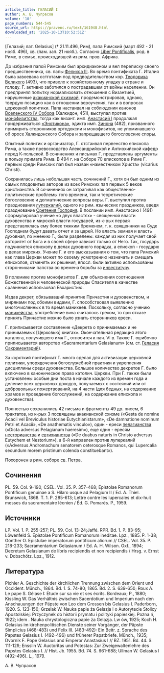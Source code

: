```yaml
---
article_title: ГЕЛАСИЙ I
author: А. В. Чупрасов
volume: '10'
page_numbers: 544-545
source_url: https://pravenc.ru/text/161948.html
downloaded_at: '2025-10-13T10:52:51Z'
---
```


[Гелазий; лат. Gelasius] († 21.11.496, Рим), папа Римский (март 492 - 21 нояб. 496), св. (пам. зап. 21 нояб.). Согласно [Liber Pontificalis](<https://pravenc.ru/text/Liber Pontificalis.html>), род. в Риме, в семье, происходившей из рим. пров. Африка.

До избрания папой Римским был архидиаконом и вел переписку своего предшественника, св. папы [Феликса III](<https://pravenc.ru/text/Феликса III.html>). Во время понтификата Г. Италия была завоевана остготами под предводительством кор. [Теодориха Великого](<https://pravenc.ru/text/Теодориха Великого.html>) (493), что привело к хозяйственному упадку в стране и голоду. Г. активно заботился о пострадавшем от войны населении. Он предпринял попытку нормализовать отношения с Византией, нарушенные [акакианской схизмой](<https://pravenc.ru/text/акакианской схизмой.html>), продемонстрировав, однако, твердую позицию как в отношении вероучения, так и в вопросах церковной политики. Папа настаивал на соблюдении канонов [Вселенского IV Собора](<https://pravenc.ru/text/Вселенский IV Собор.html>) (Халкидон, 451), выступал против [монофизитства](https://pravenc.ru/text/Монофизитство.html), тогда как визант. имп. [Анастасий I](<https://pravenc.ru/text/Анастасий I.html>) продолжал придерживаться [«Энотикона»](<https://pravenc.ru/text/ Энотикона .html>), эдикта имп. [Зинона](https://pravenc.ru/text/Зинон.html) (482), призванного примирить сторонников ортодоксии и монофизитов, не упоминавшего об оросе Халкидонского Собора и запрещавшего богословские споры.

Опытный политик и организатор, Г. отстаивал первенство епископа Рима, а также превосходство Александрийской и Антиохийской кафедр перед К-польской. В сочинениях и письмах Г. представлены аргументы в пользу примата Рима. В 494 г. на Соборе 70 епископов в Риме Г. первым среди Римских пап был назван «наместником Христа» (vicarius Christi).

Сохранилась лишь небольшая часть сочинений Г., хотя он был одним из самых плодовитых авторов из всех Римских пап первых 5 веков христианства. В сочинениях он затрагивал как общественно-политические проблемы того времени, так и теоретические богословские и догматические вопросы веры. Г. выступил против празднования [луперкалий](https://pravenc.ru/text/луперкалий.html), одного из рим. языческих праздников, введя празднование [Сретения Господня](<https://pravenc.ru/text/Сретение Господне.html>). В послании имп. Анастасию I (491) сформулировал учение «о двух властях» - священной власти духовенства и мирской власти государей, из к-рых первая представлялась ему более тяжким бременем, т. к. священники на Суде Господнем будут давать отчет и за царей. Но власть земная и власть духовная, по мнению Г., были разделены: каждая из них получает свой авторитет от Бога и в своей сфере зависит только от Него. Так, государь подчиняется епископу в делах духовного порядка, а епископ - государю в делах мирских. Учение Г. и его высказывания о том, что папа Римский как глава Церкви может по своему усмотрению назначать и смещать епископов, отменять их решения, впосл. были активно использованы сторонниками папства во времена борьбы за [инвеституру](https://pravenc.ru/text/инвеститура.html).

В полемике против монофизитов Г. для объяснения соотношения Божественной и человеческой природы Спасителя в качестве сравнения использовал Евхаристию.

Издав декрет, обязывавший принятие Причастия и духовенством, и мирянами под обоими видами, Г. способствовал выявлению многочисленных в то время манихеев. Поскольку, согласно учению [манихейства](https://pravenc.ru/text/манихейства.html), употребление вина считалось грехом, то при отказе принять Причастие можно было узнать сторонников ереси.

Г. приписывается составление «Декрета о принимаемых и не принимаемых [Церковью] книгах». Окончательная редакция этого каталога, получившего имя Г., относится к нач. VI в. Также Г. ошибочно приписывается авторство «Sacramentarium Gelasianum» (см. ст. [Геласия Сакраментарий](<https://pravenc.ru/text/Геласия Сакраментарий.html>)).

За короткий понтификат Г. много сделал для активизации церковной политики, упорядочения богослужебной практики и укрепления дисциплины среди духовенства. Большое количество декретов Г. было включено в каноническое право католич. Церкви. При Г. также были установлены особые дни поста в начале каждого из времен года и деление всех церковных доходов, получаемых с состояний или от добровольных пожертвований, на 4 части (для бедных, на содержание храмов и проведение богослужений, на содержание епископа и духовенства).

Полностью сохранились 42 письма и фрагменты 49 др. писем, 6 трактатов, из к-рых 3 посвящены акакианской схизме («Gesta de nomine Acacii vel Breviculus historiae Eutychianistarum», «De damnatione nominum Petri et Acacii», «De anathematis vinculo»), один - ереси [пелагианства](https://pravenc.ru/text/пелагианство.html) («Dicta adversus Pelagianam haeresim»), еще один - ересям [несторианства](https://pravenc.ru/text/несторианство.html) и [евтихианства](https://pravenc.ru/text/евтихианство.html) («De duabus naturis in Christo adversus Eutychem et Nestorium»), а 6-й направлен против луперкалий («Adversus Andromachum senatorem ceterosque Romanos, qui Lupercalia secundum morem pristinum colenda constituebant»).

Похоронен в рим. соборе св. Петра.

## Сочинения

PL. 59. Col. 9-190; CSEL. Vol. 35. P. 357-468; Epistolae Romanorum Pontificum genuinae a S. Hilaro usque ad Pelagium II / Ed. A. Thiel. Brunswick, 1868. T. 1. P. 285-613; Lettre contre les lupercales et dix-huit messes du sacramentaire léonien / Éd. G. Pomarès. P., 1959.

## Источники

LP. Vol. 1. P. 255-257; PL. 59. Col. 13-24;Jaffé. RPR. Bd. 1. P. 83-95; Löwenfeld S. Epistolae Pontificum Romanorum ineditae. Lpz., 1885. P. 1-38; Gönther O. Epistulae imperatorum pontificum aliorum // CSEL. Vol. 35. P. 218-233; Sacramentarium Gelasianum / Ed. A. H. Wilson. Oxf., 1894; Decretum Gelasianum de libris recipiendis et non recipiendis / Hrsg. v. Ernst v. Dobschötz. Lpz., 1912.

## Литература

Pichler A. Geschichte der kirchlichen Trennung zwischen dem Orient und Occident. Münch., 1864. Bd. 1. S. 74-80; 1865. Bd. 2. S. 639-650; Roux A. Le pape S. Gélase I: Étude sur sa vie et ses écrits. Bordeaux; P., 1880; Kissling W. Das Verhältnis zwischen Sacerdotium und Imperium nach den Anschauungen der Päpste von Leo dem Grossen bis Gelasius I. Paderborn, 1920. S. 123-150; Grzelak W. Nauka papie
ża Gelazja I o Autorytecie Stolicy Apostolskiej: Przyczynek do historii prymatu i polityki papieskiej. Pozna
ń, 1922; 
idem
. Nauka chrystologiczna papie
ża Gelazja. Lw
ów,
1925; Koch H. Gelasius im kirchenpolitischen Dienste seiner Vorgänger, der Päpste Simplicius (468-483) und Felix III. (483-492): Ein Beitr. z. Sprache des Papstes Gelasius I. (492-496) und früherer Papstbriefe. Münch., 1935; Dvornik F. Pope Gelasius and Emperor Anastasius I // BZ. 1951. Bd. 44. S. 111-129; Ensslin W. Auctoritas und Potestas: Zur Zweigewaltenlehre des Papstes Gelasius I. // Hist. Jb. 1955. Bd. 74. S. 661-688; Ullman W. Gelasius I (492-496). L., 1979.

А. В. Чупрасов
